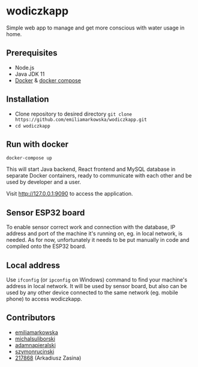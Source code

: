 # wodiczkapp

Simple web app to manage and get more conscious with water usage in home.

## Prerequisites
* Node.js
* Java JDK 11
* [Docker](https://docs.docker.com/get-docker/) & [docker compose](https://docs.docker.com/compose/)

## Installation
* Clone repository to desired directory
`git clone https://github.com/emiliamarkowska/wodiczkapp.git`
* `cd wodiczkapp`

## Run with docker

```
docker-compose up
```
This will start Java backend, React frontend and MySQL database in separate Docker containers, ready to communicate with each other and be used by developer and a user.

Visit http://127.0.0.1:9090 to access the application.

## Sensor ESP32 board
To enable sensor correct work and connection with the database, IP address and port of the machine it's running on, eg. in local network, is needed. As for now, unfortunately it needs to be put manually in code and compiled onto the ESP32 board.

## Local address
Use `ifconfig` (or `ipconfig` on Windows) command to find your machine's address in local network. It will be used by sensor board, but also can be used by any other device connected to the same network (eg. mobile phone) to access wodiczkapp.

## Contributors
* [emiliamarkowska](https://github.com/emiliamarkowska)
* [michalsuliborski](https://github.com/michalsuliborski)
* [adamnapieralski](https://github.com/adamnapieralski)
* [szymonrucinski](https://github.com/szymonrucinski)
* [217868](https://github.com/) (Arkadiusz Zasina)